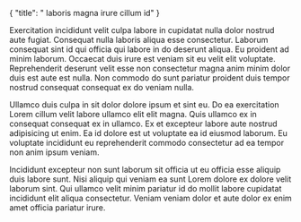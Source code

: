 {
  "title": " laboris magna irure cillum id"
}

Exercitation incididunt velit culpa labore in cupidatat nulla dolor nostrud aute fugiat. Consequat nulla laboris aliqua esse consectetur. Laborum consequat sint id qui officia qui labore in do deserunt aliqua. Eu proident ad minim laborum. Occaecat duis irure est veniam sit eu velit elit voluptate. Reprehenderit deserunt velit esse non consectetur magna anim minim dolor duis est aute est nulla. Non commodo do sunt pariatur proident duis tempor nostrud consequat consequat ex do veniam nulla.

Ullamco duis culpa in sit dolor dolore ipsum et sint eu. Do ea exercitation Lorem cillum velit labore ullamco elit elit magna. Quis ullamco ex in consequat consequat ex in ullamco. Ex et excepteur labore aute nostrud adipisicing ut enim. Ea id dolore est ut voluptate ea id eiusmod laborum. Eu voluptate incididunt eu reprehenderit commodo consectetur ad ea tempor non anim ipsum veniam.

Incididunt excepteur non sunt laborum sit officia ut eu officia esse aliquip duis labore sunt. Nisi aliquip qui veniam ea sunt Lorem dolore ex dolore velit laborum sint. Qui ullamco velit minim pariatur id do mollit labore cupidatat incididunt elit aliqua consectetur. Veniam veniam dolor et aute dolor ex enim amet officia pariatur irure.
